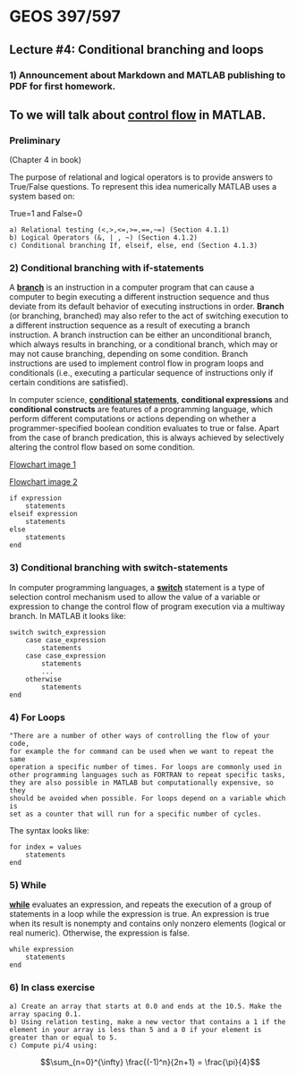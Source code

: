 # GEOS 397/597

## Lecture #4: Conditional branching and loops

### 1) Announcement about Markdown and MATLAB publishing to PDF for first homework.

## To we will talk about [**control flow**](http://www.mathworks.com/help/matlab/control-flow.html) in MATLAB.

### Preliminary

(Chapter 4 in book)

The purpose of relational and logical operators is to provide answers to True/False questions. To represent this idea numerically MATLAB uses a system based on:

True=1 and False=0

	a) Relational testing (<,>,<=,>=,==,~=) (Section 4.1.1)
	b) Logical Operators (&, | , ~) (Section 4.1.2)
	c) Conditional branching If, elseif, else, end (Section 4.1.3)


### 2) Conditional branching with if-statements

A [**branch**](https://en.wikipedia.org/wiki/Branch_(computer_science)) is an instruction in a computer program that can cause a computer to begin executing a different instruction sequence and thus deviate from its default behavior of executing instructions in order. **Branch** (or branching, branched) may also refer to the act of switching execution to a different instruction sequence as a result of executing a branch instruction. A branch instruction can be either an unconditional branch, which always results in branching, or a conditional branch, which may or may not cause branching, depending on some condition. Branch instructions are used to implement control flow in program loops and conditionals (i.e., executing a particular sequence of instructions only if certain conditions are satisfied).

In computer science, [**conditional statements**](https://en.wikipedia.org/wiki/Conditional_(computer_programming)), **conditional expressions** and **conditional constructs** are features of a programming language, which perform different computations or actions depending on whether a programmer-specified boolean condition evaluates to true or false. Apart from the case of branch predication, this is always achieved by selectively altering the control flow based on some condition.

[Flowchart image 1](https://en.wikipedia.org/wiki/Conditional_(computer_programming)#/media/File:If-Then-Else-diagram.svg)

[Flowchart image 2](https://en.wikipedia.org/wiki/Conditional_(computer_programming)#/media/File:IF-THEN-ELSE-END_flowchart.svg)

	if expression
    	statements
	elseif expression
    	statements
	else
    	statements
	end

### 3) Conditional branching with switch-statements

In computer programming languages, a [**switch**](https://en.wikipedia.org/wiki/Switch_statement) statement is a type of selection control mechanism used to allow the value of a variable or expression to change the control flow of program execution via a multiway branch. In MATLAB it looks like:

	switch switch_expression
   		case case_expression
      		statements
   		case case_expression
      		statements
    		...
   		otherwise
      		statements
	end

### 4) For Loops

	"There are a number of other ways of controlling the flow of your code,
	for example the for command can be used when we want to repeat the same
	operation a specific number of times. For loops are commonly used in
	other programming languages such as FORTRAN to repeat specific tasks,
	they are also possible in MATLAB but computationally expensive, so they
	should be avoided when possible. For loops depend on a variable which is
	set as a counter that will run for a specific number of cycles. 
	
The syntax looks like:
	
	for index = values
   		statements
	end
	
### 5) While

[**while**](http://www.mathworks.com/help/matlab/ref/while.html) evaluates an expression, and repeats the execution of a group of statements in a loop while the expression is true. An expression is true when its result is nonempty and contains only nonzero elements (logical or real numeric). Otherwise, the expression is false.

	while expression
   		statements
	end

### 6) In class exercise

	a) Create an array that starts at 0.0 and ends at the 10.5. Make the array spacing 0.1.
	b) Using relation testing, make a new vector that contains a 1 if the element in your array is less than 5 and a 0 if your element is greater than or equal to 5.
	c) Compute pi/4 using: 
	
$$\sum_{n=0}^{\infty} \frac{(-1)^n}{2n+1} = \frac{\pi}{4}$$

